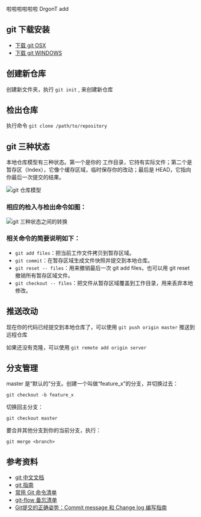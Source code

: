 
啦啦啦啦啦啦
DrgonT add

## git 下载安装

* [下载 git OSX](http://code.google.com/p/git-osx-installer/downloads/list?can=3)
* [下载 git WINDOWS](http://msysgit.github.io/)

## 创建新仓库

创建新文件夹，执行 `git init` , 来创建新仓库

## 检出仓库

执行命令 `git clone /path/to/repository`

## git 三种状态

本地仓库模型有三种状态。第一个是你的 工作目录，它持有实际文件；第二个是 暂存区（Index），它像个缓存区域，临时保存你的改动；最后是 HEAD，它指向你最后一次提交的结果。

![git 仓库模型](http://rogerdudler.github.io/git-guide/img/trees.png)

### 相应的检入与检出命令如图：

![git 三种状态之间的转换](https://segmentfault.com/img/bVs6Ae)

### 相关命令的简要说明如下：

* `git add files`：把当前工作文件拷贝到暂存区域。
* `git commit`：在暂存区域生成文件快照并提交到本地仓库。
* `git reset -- files`：用来撤销最后一次 git add files，也可以用 git reset 撤销所有暂存区域文件。
* `git checkout -- files`：把文件从暂存区域覆盖到工作目录，用来丢弃本地修改。

## 推送改动

现在你的代码已经提交到本地仓库了，可以使用 `git push origin master` 推送到远程仓库

如果还没有克隆，可以使用 `git remote add origin server`

## 分支管理

master 是“默认的”分支。创建一个叫做“feature_x”的分支，并切换过去：

`git checkout -b feature_x`

切换回主分支：

`git checkout master`

要合并其他分支到你的当前分支，执行：

`git merge <branch>`

## 参考资料

* [git 中文文档](https://git-scm.com/book/zh/v2)
* [git 指南](http://rogerdudler.github.io/git-guide/index.zh.html)
* [常用 Git 命令清单](http://www.ruanyifeng.com/blog/2015/12/git-cheat-sheet.html)
* [git-flow 备忘清单](http://danielkummer.github.io/git-flow-cheatsheet/index.zh_CN.html)
* [Git提交的正确姿势：Commit message 和 Change log 编写指南](https://mp.weixin.qq.com/s?__biz=MzA4MjU5NTY0NA==&mid=401840568&idx=1&sn=051879b73f32ab7bcbcfc2e3cdd85f07&scene=1&srcid=0107l8avY4frKW3kfhaIUoNY&key=41ecb04b0511100344d280ce4225cc8c4d97599af475ef134186f7df3a7b8ace7e0e2eebc59d96ca00d6c9abf1ebf9e2&ascene=0&uin=MjAyNzY1NTU%3D&devicetype=iMac+MacBookPro12%2C1+OSX+OSX+10.11.2+build(15C50)&version=11020201&pass_ticket=ymbjwf7oU6CeUuxBIkhi0U6TOA5EP5ZWHXbpm6NVy%2FY%3D)
